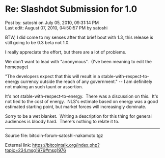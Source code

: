 # Re: Slashdot Submission for 1.0

Post by: satoshi on July 05, 2010, 09:31:14 PM<br />
Last edit: August 07, 2010, 04:50:57 PM by satoshi

BTW, I did come to my senses after that brief bout with 1.3, this release is still going to be 0.3 beta not 1.0.

I really appreciate the effort, but there are a lot of problems.

We don't want to lead with "anonymous". &nbsp;(I've been meaning to edit the homepage)

"The developers expect that this will result in a stable-with-respect-to-energy currency outside the reach of any government." \-\- I am definitely not making an such taunt or assertion.

It's not stable-with-respect-to-energy. &nbsp;There was a discussion on this. &nbsp;It's not tied to the cost of energy. &nbsp;NLS's estimate based on energy was a good estimated starting point, but market forces will increasingly dominate.

Sorry to be a wet blanket. &nbsp;Writing a description for this thing for general audiences is bloody hard. &nbsp;There's nothing to relate it to.

---

Source file: bitcoin-forum-satoshi-nakamoto.tgz

External link: https://bitcointalk.org/index.php?topic=234.msg1976#msg1976
